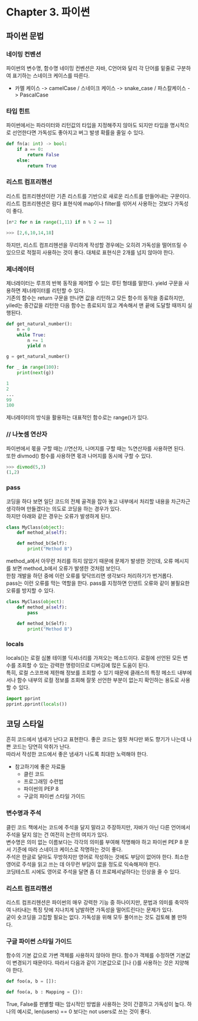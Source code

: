 # Chapter 3. 파이썬

## 파이썬 문법

### 네이밍 컨벤션
파이썬의 변수명, 함수명 네이밍 컨벤션은 자바, C언어와 달리 각 단어를 밑줄로 구분하여 표기하는 스네이크 케이스를 따른다.  
- 카멜 케이스 -> camelCase / 스네이크 케이스 -> snake_case / 파스칼케이스 -> PascalCase  

### 타입 힌트
파이썬에서는 파라미터와 리턴값의 타입을 지정해주지 않아도 되지만 타입을 명시적으로 선언한다면 가독성도 좋아지고 버그 발생 확률을 줄일 수 있다.  
```python
def fn(a: int) -> bool:
    if a == 0:
        return False
    else:
        return True
```

### 리스트 컴프리헨션
리스트 컴프리헨션이란 기존 리스트를 기반으로 새로운 리스트를 만들어내는 구문이다. 리스트 컴프리헨션은 람다 표현식에 map이나 filter를 섞어서 사용하는 것보다 가독성이 좋다.  
```python
[n*2 for n in range(1,11) if n % 2 == 1]

>>> [2,6,10,14,18]
```
하지만, 리스트 컴프리헨션을 무리하게 작성할 경우에는 오히려 가독성을 떨어뜨릴 수 있으므로 적절히 사용하는 것이 좋다. 대체로 표현식은 2개를 넘지 않아야 한다.  

### 제너레이터
제너레이터는 루프의 반복 동작을 제어할 수 있는 루틴 형태를 말한다. yield 구문을 사용하면 제너레이터를 리턴할 수 있다.  
기존의 함수는 return 구문을 만나면 값을 리턴하고 모든 함수의 동작을 종료하지만, yiled는 중간값을 리턴한 다음 함수는 종료되지 않고 계속해서 맨 끝에 도달할 때까지 실행된다.  
```python
def get_natural_number():
    n = 0
    while True:
        n += 1
        yield n

g = get_natural_number()

for _ in range(100):
    print(next(g))

1
2
...
99
100
```
제너레이터의 방식을 활용하는 대표적인 함수로는 range()가 있다.  

### // 나눗셈 연산자
파이썬에서 몫을 구할 때는 //연산자, 나머지를 구할 때는 %연산자를 사용하면 된다.  
또한 divmod() 함수를 사용하면 몫과 나머지를 동시에 구할 수 있다.
```python
>>> divmod(5,3)
(1,2)
```

### pass
코딩을 하다 보면 일단 코드의 전체 골격을 잡아 놓고 내부에서 처리할 내용을 차근차근 생각하며 만들겠다는 의도로 코딩을 하는 경우가 있다.  
하지만 아래와 같은 경우는 오류가 발생하게 된다.
```python
class MyClass(object):
    def method_a(self):

    def method_b(Self):
        print("Method B")
```
method_a에서 아무런 처리를 하지 않았기 때문에 문제가 발생한 것인데, 오류 메시지를 보면 method_b에서 오류가 발생한 것처럼 보인다.  
한참 개발을 하던 중에 이런 오류를 맞닥뜨리면 생각보다 처리하기가 번거롭다.  
pass는 이런 오류를 막는 역할을 한다. pass를 지정하면 인덴트 오류와 같이 불필요한 오류를 방지할 수 있다.  
```python
class MyClass(object):
    def method_a(self):
        pass

    def method_b(Self):
        print("Method B")
```

### locals
locals()는 로컬 심볼 테이블 딕셔너리를 가져오는 메소드이다. 로컬에 선언된 모든 변수를 조회할 수 있는 강력한 명렁이므로 디버깅에 많은 도움이 된다.  
특히, 로컬 스코프에 제한해 정보를 조회할 수 있기 때문에 클래스의 특정 메소드 내부에서나 함수 내부의 로컬 정보를 조회해 잘못 선언한 부분이 없는지 확인하는 용도로 사용할 수 있다.  
```python
import pprint
pprint.pprint(locals())
```

## 코딩 스타일
흔히 코드에서 냄새가 난다고 표현한다. 좋은 코드는 얼핏 쳐다만 봐도 향기가 나는데 나쁜 코드는 당연히 악취가 난다.  
따라서 작성한 코드에서 좋은 냄새가 나도록 최대한 노력해야 한다.  
- 참고하기에 좋은 자료들  
    - 클린 코드  
    - 프로그래밍 수련법  
    - 파이썬의 PEP 8  
    - 구글의 파이썬 스타일 가이드  

### 변수명과 주석
클린 코드 책에서는 코드에 주석을 달지 말라고 주장하지만, 자바가 아닌 다른 언어에서 주석을 달지 않는 건 여전히 논란의 여지가 있다.  
변수명은 의미 없는 이름보다는 각각의 의미를 부여해 작명해야 하고 파이썬 PEP 8 문서 기준에 따라 스네이크 케이스로 작명하는 것이 좋다.  
주석은 한글로 달아도 무방하지만 영어로 작성하는 것에도 부담이 없어야 한다. 최소한 영어로 주석을 읽고 쓰는 데 아무런 부담이 없을 정도로 익숙해져야 한다.  
코딩테스트 시에도 영어로 주석을 달면 좀 더 프로페셔널하다는 인상을 줄 수 있다.  

### 리스트 컴프리헨션
리스트 컴프리헨션은 파이썬의 매우 강력한 기능 중 하나이지만, 문법과 의미를 축약하여 나타내는 특징 탓에 지나치게 남발하면 가독성을 떨어트린다는 문제가 있다.  
굳이 숏코딩을 고집할 필요는 없다. 가독성을 위해 모두 풀어쓰는 것도 검토해 볼 만하다.  

### 구글 파이썬 스타일 가이드
함수의 기본 값으로 가변 객체를 사용하지 않아야 한다. 함수가 객체를 수정하면 기본값이 변경되기 때문이다. 따라서 다음과 같이 기본값으로 []나 {}를 사용하는 것은 지양해야 한다.  
```python
def foo(a, b = []):

def foo(a, b : Mapping = {}):
```
True, False를 판별할 때는 암시적인 방법을 사용하는 것이 간결하고 가독성이 높다. 하나의 예시로, len(users) == 0 보다는 not users로 쓰는 것이 좋다.